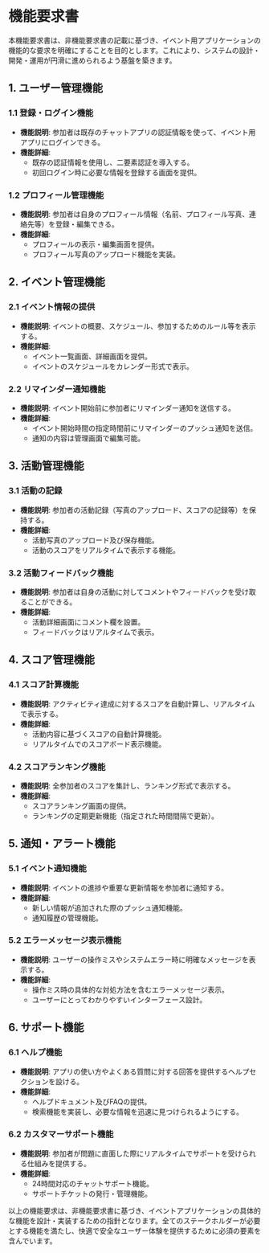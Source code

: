 # 機能要求書

本機能要求書は、非機能要求書の記載に基づき、イベント用アプリケーションの機能的な要求を明確にすることを目的とします。これにより、システムの設計・開発・運用が円滑に進められるよう基盤を築きます。

## 1. ユーザー管理機能
### 1.1 登録・ログイン機能
- **機能説明**: 参加者は既存のチャットアプリの認証情報を使って、イベント用アプリにログインできる。
- **機能詳細**:
  - 既存の認証情報を使用し、二要素認証を導入する。
  - 初回ログイン時に必要な情報を登録する画面を提供。

### 1.2 プロフィール管理機能
- **機能説明**: 参加者は自身のプロフィール情報（名前、プロフィール写真、連絡先等）を登録・編集できる。
- **機能詳細**:
  - プロフィールの表示・編集画面を提供。
  - プロフィール写真のアップロード機能を実装。

## 2. イベント管理機能
### 2.1 イベント情報の提供
- **機能説明**: イベントの概要、スケジュール、参加するためのルール等を表示する。
- **機能詳細**:
  - イベント一覧画面、詳細画面を提供。
  - イベントのスケジュールをカレンダー形式で表示。

### 2.2 リマインダー通知機能
- **機能説明**: イベント開始前に参加者にリマインダー通知を送信する。
- **機能詳細**:
  - イベント開始時間の指定時間前にリマインダーのプッシュ通知を送信。
  - 通知の内容は管理画面で編集可能。

## 3. 活動管理機能
### 3.1 活動の記録
- **機能説明**: 参加者の活動記録（写真のアップロード、スコアの記録等）を保持する。
- **機能詳細**:
  - 活動写真のアップロード及び保存機能。
  - 活動のスコアをリアルタイムで表示する機能。

### 3.2 活動フィードバック機能
- **機能説明**: 参加者は自身の活動に対してコメントやフィードバックを受け取ることができる。
- **機能詳細**:
  - 活動詳細画面にコメント欄を設置。
  - フィードバックはリアルタイムで表示。

## 4. スコア管理機能
### 4.1 スコア計算機能
- **機能説明**: アクティビティ達成に対するスコアを自動計算し、リアルタイムで表示する。
- **機能詳細**:
  - 活動内容に基づくスコアの自動計算機能。
  - リアルタイムでのスコアボード表示機能。

### 4.2 スコアランキング機能
- **機能説明**: 全参加者のスコアを集計し、ランキング形式で表示する。
- **機能詳細**:
  - スコアランキング画面の提供。
  - ランキングの定期更新機能（指定された時間間隔で更新）。

## 5. 通知・アラート機能
### 5.1 イベント通知機能
- **機能説明**: イベントの進捗や重要な更新情報を参加者に通知する。
- **機能詳細**:
  - 新しい情報が追加された際のプッシュ通知機能。
  - 通知履歴の管理機能。

### 5.2 エラーメッセージ表示機能
- **機能説明**: ユーザーの操作ミスやシステムエラー時に明確なメッセージを表示する。
- **機能詳細**:
  - 操作ミス時の具体的な対処方法を含むエラーメッセージ表示。
  - ユーザーにとってわかりやすいインターフェース設計。

## 6. サポート機能
### 6.1 ヘルプ機能
- **機能説明**: アプリの使い方やよくある質問に対する回答を提供するヘルプセクションを設ける。
- **機能詳細**:
  - ヘルプドキュメント及びFAQの提供。
  - 検索機能を実装し、必要な情報を迅速に見つけられるようにする。

### 6.2 カスタマーサポート機能
- **機能説明**: 参加者が問題に直面した際にリアルタイムでサポートを受けられる仕組みを提供する。
- **機能詳細**:
  - 24時間対応のチャットサポート機能。
  - サポートチケットの発行・管理機能。

以上の機能要求は、非機能要求書に基づき、イベントアプリケーションの具体的な機能を設計・実装するための指針となります。全てのステークホルダーが必要とする機能を満たし、快適で安全なユーザー体験を提供するために必須の要素を含んでいます。